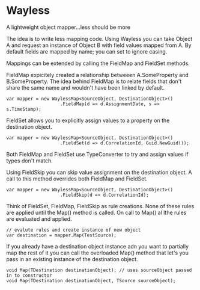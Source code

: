# Wayless
A lightweight object mapper...less should be more

The idea is to write less mapping code. Using Wayless you can take Object A and request an instance of Object B with field values mapped from A.  By default fields are mapped by name; you can set to ignore casing.

Mappings can be extended by calling the FieldMap and FieldSet methods.  

FieldMap expicitely created a relationship betweeen A.SomeProperty and B.SomeProperty. The idea behind FieldMap is to relate fields that don't share the same name and wouldn't have been linked by default.

    var mapper = new WaylessMap<SourceObject, DestinationObject>()
                        .FieldMap(d => d.AssignmentDate, s => s.TimeStamp);

FieldSet allows you to explicitly assign values to a property on the destination object.

    var mapper = new WaylessMap<SourceObject, DestinationObject>()
                        .FieldSet(d => d.CorrelationId, Guid.NewGuid());
                    
Both FieldMap and FieldSet use TypeConverter to try and assign values if types don't match.  

Using FieldSkip you can skip value assignment on the destination object.  A call to this method overrides both FieldMap and FieldSet.

    var mapper = new WaylessMap<SourceObject, DestinationObject>()
                        .FieldSkip(d => d.CorrelationId);
                    
Think of FieldSet, FieldMap, FieldSkip as rule creations.  None of these rules are applied until the Map() method is called.  On call to Map() al lthe rules are evaluated and applied.

    // evalute rules and create instance of new object
    var destination = mapper.Map(TestSource);

If you already have a destination object instance adn you want to partially map the rest of it you can call the overloaded Map() method that let's you pass in an existing instance of the destination object.

    void Map(TDestination destinationObject); // uses sourceObject passed in to constructor
    void Map(TDestination destinationObject, TSource sourceObject);
